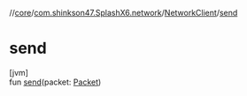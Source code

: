 //[core](../../../index.md)/[com.shinkson47.SplashX6.network](../index.md)/[NetworkClient](index.md)/[send](send.md)

# send

[jvm]\
fun [send](send.md)(packet: [Packet](../-packet/index.md))

